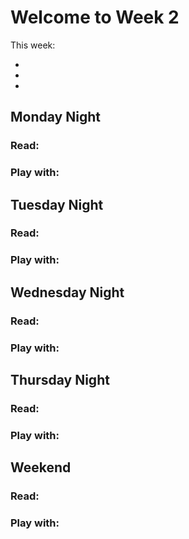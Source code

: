 # Welcome to Week 2

This week:

* 
* 
* 

## Monday Night

### Read:

### Play with:

## Tuesday Night

### Read:

### Play with:

## Wednesday Night

### Read:

### Play with:

## Thursday Night

### Read:

### Play with:

## Weekend

### Read:

### Play with: